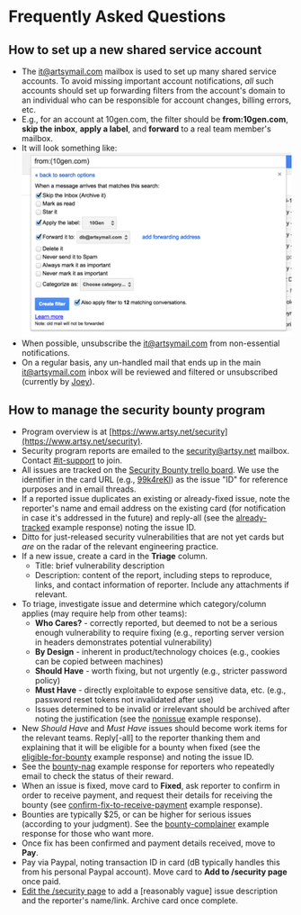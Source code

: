 # Frequently Asked Questions

## How to set up a new shared service account

* The it@artsymail.com mailbox is used to set up many shared service accounts. To avoid missing important account notifications, _all_ such accounts should set up forwarding filters from the account's domain to an individual who can be responsible for account changes, billing errors, etc.
* E.g., for an account at 10gen.com, the filter should be **from:10gen.com**, **skip the inbox**, **apply a label**, and **forward** to a real team member's mailbox.
* It will look something like:
![example it@artsymail.com filter](images/example_gmail_filter.png)
* When possible, unsubscribe the it@artsymail.com from non-essential notifications.
* On a regular basis, any un-handled mail that ends up in the main it@artsymail.com inbox will be reviewed and filtered or unsubscribed (currently by [Joey](https://github.com/joeyAghion)).

## How to manage the security bounty program

* Program overview is at [https://www.artsy.net/security](https://www.artsy.net/security).
* Security program reports are emailed to the [security@artsy.net](mailto:security@artsy.net) mailbox. Contact [#it-support](https://artsy.slack.com/messages/it-support) to join.
* All issues are tracked on the [Security Bounty trello board](https://trello.com/b/4G462edb/security-bounty). We use the identifier in the card URL (e.g., [99k4reKl](https://trello.com/c/99k4reKl/34-hsts-should-have-includesubdomains)) as the issue "ID" for reference purposes and in email threads.
* If a reported issue duplicates an existing or already-fixed issue, note the reporter's name and email address on the existing card (for notification in case it's addressed in the future) and reply-all (see the [already-tracked](security-bounty/ExampleResponses.md#already-tracked) example response) noting the issue ID.
* Ditto for just-released security vulnerabilities that are not yet cards but _are_ on the radar of the relevant engineering practice.
* If a new issue, create a card in the **Triage** column.
  * Title: brief vulnerability description
  * Description: content of the report, including steps to reproduce, links, and contact information of reporter. Include any attachments if relevant.
* To triage, investigate issue and determine which category/column applies (may require help from other teams):
  * **Who Cares?** - correctly reported, but deemed to not be a serious enough vulnerability to require fixing (e.g., reporting server version in headers demonstrates potential vulnerability)
  * **By Design** - inherent in product/technology choices (e.g., cookies can be copied between machines)
  * **Should Have** - worth fixing, but not urgently (e.g., stricter password policy)
  * **Must Have** - directly exploitable to expose sensitive data, etc. (e.g., password reset tokens not invalidated after use)
  * Issues determined to be invalid or irrelevant should be archived after noting the justification (see the [nonissue](security-bounty/ExampleResponses.md#nonissue) example response).
* New _Should Have_ and _Must Have_ issues should become work items for the relevant teams. Reply[-all] to the reporter thanking them and explaining that it will be eligible for a bounty when fixed (see the [eligible-for-bounty](security-bounty/ExampleResponses.md#eligible-for-bounty) example response) and noting the issue ID.
* See the [bounty-nag](security-bounty/ExampleResponses.md#bounty-nag) example response for reporters who repeatedly email to check the status of their reward.
* When an issue is fixed, move card to **Fixed**, ask reporter to confirm in order to receive payment, and request their details for receiving the bounty (see [confirm-fix-to-receive-payment](security-bounty/ExampleResponses.md#confirm-fix-to-receive-payment) example response).
* Bounties are typically $25, or can be higher for serious issues (according to your judgment). See the [bounty-complainer](security-bounty/ExampleResponses.md#bounty-complainer) example response for those who want more.
* Once fix has been confirmed and payment details received, move to **Pay**.
* Pay via Paypal, noting transaction ID in card (dB typically handles this from his personal Paypal account). Move card to **Add to /security page** once paid.
* [Edit the /security page](https://admin.artsy.net/page/security) to add a [reasonably vague] issue description and the reporter's name/link. Archive card once complete.
